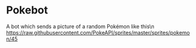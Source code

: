 # Pokebot
A bot which sends a picture of a random Pokémon like this\n https://raw.githubusercontent.com/PokeAPI/sprites/master/sprites/pokemon/45

